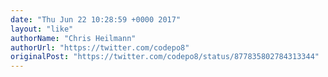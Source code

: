 ```yaml
---
date: "Thu Jun 22 10:28:59 +0000 2017"
layout: "like"
authorName: "Chris Heilmann"
authorUrl: "https://twitter.com/codepo8"
originalPost: "https://twitter.com/codepo8/status/877835802784313344"
---
```

